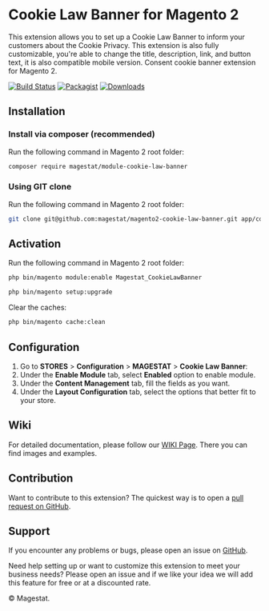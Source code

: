 # Cookie Law Banner for Magento 2

This extension allows you to set up a Cookie Law Banner to inform your customers about the Cookie Privacy. This extension is also fully customizable, you're able to change the title, description, link, and button text, it is also compatible mobile version. Consent cookie banner extension for Magento 2.

[![Build Status](https://travis-ci.org/magestat/magento2-cookie-law-banner.svg?branch=develop)](https://travis-ci.org/magestat/magento2-cookie-law-banner) [![Packagist](https://img.shields.io/packagist/v/magestat/module-cookie-law-banner.svg)](https://packagist.org/packages/magestat/module-cookie-law-banner) [![Downloads](https://img.shields.io/packagist/dt/magestat/module-cookie-law-banner.svg)](https://packagist.org/packages/magestat/module-cookie-law-banner)

## Installation

### Install via composer (recommended)

Run the following command in Magento 2 root folder:
```sh
composer require magestat/module-cookie-law-banner
```

### Using GIT clone

Run the following command in Magento 2 root folder:
```sh
git clone git@github.com:magestat/magento2-cookie-law-banner.git app/code/Magestat/CookieLawBanner
```

## Activation

Run the following command in Magento 2 root folder:
```sh
php bin/magento module:enable Magestat_CookieLawBanner
```
```sh
php bin/magento setup:upgrade
```

Clear the caches:
```sh
php bin/magento cache:clean
```

## Configuration

1. Go to **STORES** > **Configuration** > **MAGESTAT** > **Cookie Law Banner**:
2. Under the **Enable Module** tab, select **Enabled** option to enable module.
3. Under the **Content Management** tab, fill the fields as you want.
3. Under the **Layout Configuration** tab, select the options that better fit to your store.

## Wiki

For detailed documentation, please follow our [WIKI Page](https://github.com/magestat/magento2-cookie-law-banner/wiki). There you can find images and examples.

## Contribution

Want to contribute to this extension? The quickest way is to open a [pull request on GitHub](https://help.github.com/articles/using-pull-requests).

## Support

If you encounter any problems or bugs, please open an issue on [GitHub](https://github.com/magestat/magento2-cookie-law-banner/issues).

Need help setting up or want to customize this extension to meet your business needs? Please open an issue and if we like your idea we will add this feature for free or at a discounted rate.

© Magestat.
